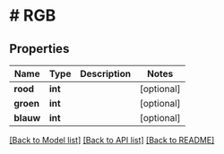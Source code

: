 # # RGB

## Properties

Name | Type | Description | Notes
------------ | ------------- | ------------- | -------------
**rood** | **int** |  | [optional]
**groen** | **int** |  | [optional]
**blauw** | **int** |  | [optional]

[[Back to Model list]](../../README.md#models) [[Back to API list]](../../README.md#endpoints) [[Back to README]](../../README.md)
